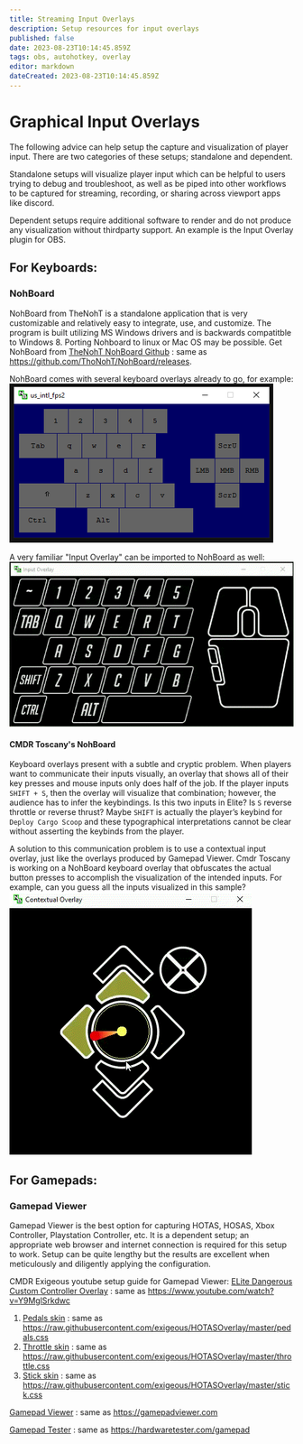 ```yaml
---
title: Streaming Input Overlays
description: Setup resources for input overlays
published: false
date: 2023-08-23T10:14:45.859Z
tags: obs, autohotkey, overlay
editor: markdown
dateCreated: 2023-08-23T10:14:45.859Z
---
```


# Graphical Input Overlays

The following advice can help setup the capture and visualization of player input. There are two categories of these setups; standalone and dependent.

Standalone setups will visualize player input which can be helpful to users trying to debug and troubleshoot, as well as be piped into other workflows to be captured for streaming, recording, or sharing across viewport apps like discord.

Dependent setups require additional software to render and do not produce any visualization without thirdparty support. An example is the Input Overlay plugin for OBS.
 
## For Keyboards:

### NohBoard

NohBoard from TheNohT is a standalone application that is very customizable and relatively easy to integrate, use, and customize. The program is built utilizing MS Windows drivers and is backwards compatitble to Windows 8. Porting Nohboard to linux or Mac OS may be possible. Get NohBoard from [TheNohT NohBoard Github](https://github.com/ThoNohT/NohBoard/releases) : same as <https://github.com/ThoNohT/NohBoard/releases>. 

NohBoard comes with several keyboard overlays already to go, for example:   
![US international FPS2 sample](/img/input_overlay/nohboard_exampled_us_intl_fps2.png)

A very familiar "Input Overlay" can be imported to NohBoard as well:
![nohboard_-_input_overlay_sample.gif](/img/input_overlay/nohboard_-_input_overlay_sample.gif)

#### CMDR Toscany's NohBoard
 Keyboard overlays present with a subtle and cryptic problem. When players want to communicate their inputs visually, an overlay that shows all of their key presses and mouse inputs only does half of the job. If the player inputs `SHIFT + S`, then the overlay will visualize that combination; however, the audience has to infer the keybindings. Is this two inputs in Elite? Is `S` reverse throttle or reverse thrust? Maybe `SHIFT` is actually the player’s keybind for `Deploy Cargo Scoop` and these typographical interpretations cannot be clear without asserting the keybinds from the player.

A solution to this communication problem is to use a contextual input overlay, just like the overlays produced by Gamepad Viewer. Cmdr Toscany is working on a NohBoard keyboard overlay that obfuscates the actual button presses to accomplish the visualization of the intended inputs. For example, can you guess all the inputs visualized in this sample?
![contextual_input_overlay_sample.gif](/img/input_overlay/contextual_input_overlay_sample.gif)

## For Gamepads:
### Gamepad Viewer
Gamepad Viewer is the best option for capturing HOTAS, HOSAS, Xbox Controller, Playstation Controller, etc. It is a dependent setup; an appropriate web browser and internet connection is required for this setup to work. Setup can be quite lengthy but the results are excellent when meticulously  and diligently applying the configuration. 

CMDR Exigeous youtube setup guide for Gamepad Viewer: [ELite Dangerous Custom Controller Overlay](https://www.youtube.com/watch?v=Y9MglSrkdwc) : same as <https://www.youtube.com/watch?v=Y9MglSrkdwc>
1. [Pedals skin](https://raw.githubusercontent.com/exigeous/HOTASOverlay/master/pedals.css) : same as <https://raw.githubusercontent.com/exigeous/HOTASOverlay/master/pedals.css>
1. [Throttle skin](https://raw.githubusercontent.com/exigeous/HOTASOverlay/master/throttle.css) : same as <https://raw.githubusercontent.com/exigeous/HOTASOverlay/master/throttle.css>
1. [Stick skin](https://raw.githubusercontent.com/exigeous/HOTASOverlay/master/stick.css) : same as <https://raw.githubusercontent.com/exigeous/HOTASOverlay/master/stick.css>

[Gamepad Viewer](https://gamepadviewer.com) : same as <https://gamepadviewer.com> 

[Gamepad Tester](https://hardwaretester.com/gamepad) : same as <https://hardwaretester.com/gamepad>